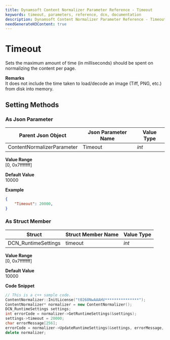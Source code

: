```yaml
---
title: Dynamsoft Content Normalizer Parameter Reference - Timeout
keywords: timeout, parameters, reference, dcn, documentation
description: Dynamsoft Content Normalizer Parameter Reference - Timeout
needGenerateH3Content: true
---
```


# Timeout
Sets the maximum amount of time (in milliseconds) should be spent on normalizing the content per page. 

**Remarks**   
It does not include the time taken to load/decode an image (Tiff, PNG, etc.) from disk into memory.   

## Setting Methods
### As Json Parameter

| Parent Json Object | Json Parameter Name | Value Type | 
| ------------------ | ------------------- | ---------- |
| ContentNormalizerParameter | Timeout | *int* |

**Value Range**  
    [0, 0x7fffffff]

**Default Value**  
    10000

**Example**  
```json
{
    "Timeout": 20000,
}
```

### As Struct Member

| Struct | Struct Member Name | Value Type | 
| ------ | ------------------ | ---------- |
| DCN_RuntimeSettings | timeout | *int* |

**Value Range**  
    [0, 0x7fffffff]

**Default Value**  
    10000

**Code Snippet**  
```cpp
// This is a c++ sample code.
ContentNormalizer::InitLicense("t0260NwAAAHV***************");
ContentNormalizer* normalizer = new ContentNormalizer();
DCN_RuntimeSettings settings;
int errorCode = normalizer->GetRuntimeSettings(&settings);
settings->timeout = 20000;
char errorMessage[256];
errorCode = normalizer->UpdateRuntimeSettings(&settings, errorMessage, 256);
delete normalizer;
```
